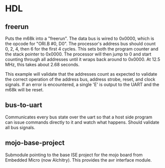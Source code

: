 # HDL

## freerun

Puts the m68k into a "freerun". The data bus is wired to 0x0000, which is the opcode for "ORI.B #0, D0". The processor's address bus should count 0, 2, 4, then 6 for the first 4 cycles. This sets both the program counter and the stack pointer to 0x0000. The processor will then jump to 0 and start counting through all addresses until it wraps back around to 0x0000. At 12.5 MHz, this takes about 2.68 seconds.

This example will validate that the addresses count as expected to validate the correct operation of the address bus, address strobe, reset, and clock signals. If an error is encountered, a single 'E' is output to the UART and the m68k will be reset.

## bus-to-uart

Communicates every bus state over the uart so that a host side program can issue commands directly to it and watch what happens. Should validate all bus signals.

## mojo-base-project

Submodule pointing to the base ISE project for the mojo board from Embedded Micro (now Alchitry). This provides the avr interface module.
